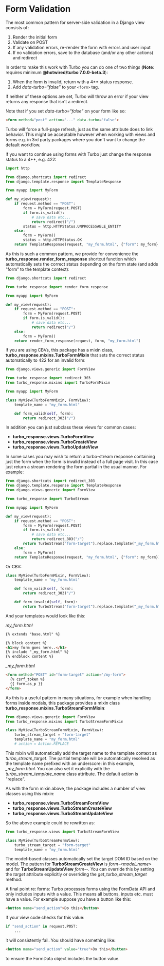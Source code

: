 # Form Validation

The most common pattern for server-side validation in a Django view consists of:

1. Render the initial form
2. Validate on POST
3. If any validation errors, re-render the form with errors and user input
4. If no validation errors, save to the database (and/or any other actions) and redirect

In order to make this work with Turbo you can do one of two things (**Note**: requires minimum **@hotwired/turbo 7.0.0-beta.3**):

1. When the form is invalid, return with a 4** status response.
2. Add *data-turbo="false"* to your `<form>` tag.

If neither of these options are set, Turbo will throw an error if your view returns any response that isn't a redirect.

Note that if you set *data-turbo="false"* on your form like so:

```html
<form method="post" action="..." data-turbo="false">
```

Turbo will force a full-page refresh, just as the same attribute does to link behavior. This might be acceptable however when working with views and forms e.g. in 3rd party packages where you don't want to change the default workflow.

If you want to continue using forms with Turbo just change the response status to a 4**, e.g. 422:

```python
import http

from django.shortcuts import redirect
from django.template.response import TemplateResponse

from myapp import MyForm

def my_view(request):
    if request.method == "POST":
        form = MyForm(request.POST)
        if form.is_valid():
            # save data etc...
            return redirect("/")
        status = http.HTTPStatus.UNPROCESSABLE_ENTITY
    else:
        form = MyForm()
        status = http.HTTPStatus.OK
    return TemplateResponse(request, "my_form.html", {"form": my_form}, status=status)
```

As this is such a common pattern, we provide for convenience the **turbo_response.render_form_response** shortcut function which automatically sets the correct status depending on the form state (and adds "form" to the template context):

```python
from django.shortcuts import redirect

from turbo_response import render_form_response

from myapp import MyForm

def my_view(request):
    if request.method == "POST":
        form = MyForm(request.POST)
        if form.is_valid():
            # save data etc...
            return redirect("/")
    else:
        form = MyForm()
    return render_form_response(request, form, "my_form.html")
```

If you are using CBVs, this package has a mixin class, **turbo_response.mixins.TurboFormMixin** that sets the correct status automatically to 422 for an invalid form:

```python
from django.views.generic import FormView

from turbo_response import redirect_303
from turbo_response.mixins import TurboFormMixin

from myapp import MyForm

class MyView(TurboFormMixin, FormView):
    template_name = "my_form.html"

    def form_valid(self, form):
        return redirect_303("/")
```

In addition you can just subclass these views for common cases:

- **turbo_response.views.TurboFormView**
- **turbo_response.views.TurboCreateView**
- **turbo_response.views.TurboUpdateView**

In some cases you may wish to return a turbo-stream response containing just the form when the form is invalid instead of a full page visit. In this case just return a stream rendering the form partial in the usual manner. For example:

```python
from django.shortcuts import redirect_303
from django.template.response import TemplateResponse
from django.views.generic import FormView

from turbo_response import TurboStream

from myapp import MyForm

def my_view(request):
    if request.method == "POST":
        form = MyForm(request.POST)
        if form.is_valid():
            # save data etc...
            return redirect_303("/")
        return TurboStream("form-target").replace.template("_my_form.html").render(request=request)
    else:
        form = MyForm()
    return TemplateResponse(request, "my_form.html", {"form": my_form})
```

Or CBV:

```python
class MyView(TurboFormMixin, FormView):
    template_name = "my_form.html"

    def form_valid(self, form):
        return redirect_303("/")

    def form_invalid(self, form):
        return TurboStream("form-target").replace.template("_my_form.html").render(request=request)
```

And your templates would look like this:

*my_form.html*

```html
{% extends "base.html" %}

{% block content %}
<h1>my form goes here..</h1>
{% include "_my_form.html" %}
{% endblock content %}
```

*_my_form.html*

```html
<form method="POST" id="form-target" action="/my-form">
  {% csrf_token %}
  {{ form.as_p }}
</form>
```

As this is a useful pattern in many situations, for example when handling forms inside modals, this package provides a mixin class **turbo_response.mixins.TurboStreamFormMixin**:

```python
from django.views.generic import FormView
from turbo_response.mixins import TurboStreamFormMixin

class MyView(TurboStreamFormMixin, FormView):
    turbo_stream_target = "form-target"
    template_name = "my_form.html"
    # action = Action.REPLACE
```

This mixin will automatically add the target name to the template context as *turbo_stream_target*. The partial template will be automatically resolved as the template name prefixed with an underscore: in this example, *_my_form.html*. You can also set it explicitly with the *turbo_stream_template_name* class attribute. The default action is "replace".

As with the form mixin above, the package includes a number of view classes using this mixin:

- **turbo_response.views.TurboStreamFormView**
- **turbo_response.views.TurboStreamCreateView**
- **turbo_response.views.TurboStreamUpdateView**

So the above example could be rewritten as:

```python
from turbo_response.views import TurboStreamFormView

class MyView(TurboStreamFormView):
    turbo_stream_target = "form-target"
    template_name = "my_form.html"
```

The model-based classes automatically set the target DOM ID based on the model. The pattern for **TurboStreamCreateView** is *form-<model_name>* and for **TurboStreamUpdateView** *form-<model-name>-<pk>*. You can override this by setting the *target* attribute explicitly or overriding the *get_turbo_stream_target* method.

A final point re: forms: Turbo processes forms using the FormData API and only includes inputs with a value. This means all buttons, inputs etc. must have a value. For example suppose you have a button like this:

```html
<button name="send_action">Do this</button>
```

If your view code checks for this value:

```python
if "send_action" in request.POST:
    ...
```

it will consistently fail. You should have something like:

```html
<button name="send_action" value="true">Do this</button>
```

to ensure the FormData object includes the button value.
